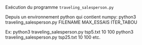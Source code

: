 Exécution du programme `traveling_salesperson.py`

Depuis un environnement python qui contient numpy:
python3 traveling_salesperson.py FILENAME MAX_ESSAIS ITER_TABOU

Ex:
python3 traveling_salesperson.py tsp5.txt 10 100
python3 traveling_salesperson.py tsp25.txt 10 100
etc.